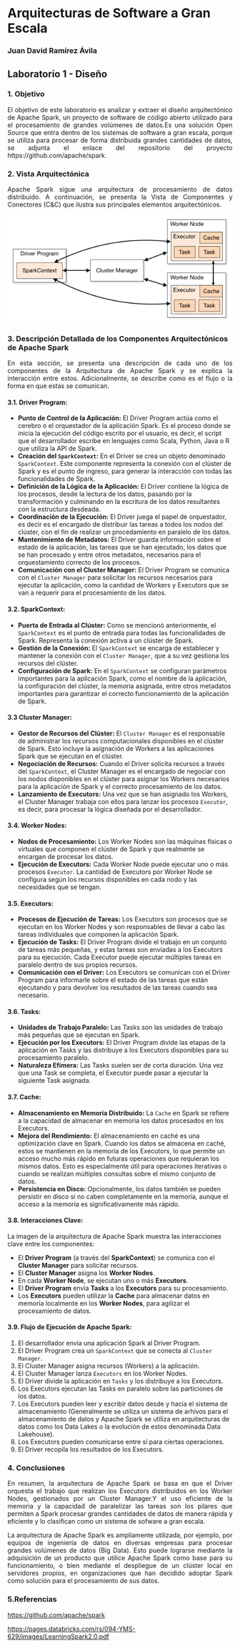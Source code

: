 # Arquitecturas de Software a Gran Escala

### Juan David Ramírez Ávila

## Laboratorio 1 - Diseño

### 1. Objetivo
<p align="justify">
El objetivo de este laboratorio es analizar y extraer el diseño arquitectónico de Apache Spark, un proyecto de software de código abierto utilizado para el procesamiento de grandes volúmenes de datos.Es una solución Open Source que entra dentro de los sistemas de software a gran escala, porque se utiliza para procesar de forma distribuida grandes cantidades de datos, se adjunta el enlace del repositorio del proyecto https://github.com/apache/spark.
</p>

### 2. Vista Arquitectónica

<p align="justify">
Apache Spark sigue una arquitectura de procesamiento de datos distribuido. A continuación, se presenta la Vista de Componentes y Conectores (C&C) que ilustra sus principales elementos arquitectónicos.
</p>

![Architectural View](ApacheSpark.png)

### 3. Descripción Detallada de los Componentes Arquitectónicos de Apache Spark

<p align="justify">
En esta sección, se presenta una descripción de cada uno de los componentes de la Arquitectura de Apache Spark y se explica la interacción entre estos. Adicionalmente, se describe como es el flujo o la forma en que estas se comunican. 
</p>

#### 3.1. Driver Program:

* **Punto de Control de la Aplicación:** El Driver Program actúa como el cerebro o el orquestador de la aplicación Spark. Es el proceso donde se inicia la ejecución del código escrito por el usuario, es decir, el script que el desarrollador escribe en lenguajes como Scala, Python, Java o R que utiliza la API de Spark.
* **Creación del `SparkContext`:** En el Driver se crea un objeto denominado `SparkContext`. Este componente representa la conexión con el clúster de Spark y es el punto de ingreso, para generar la interacción con todas las funcionalidades de Spark. 
* **Definición de la Lógica de la Aplicación:** El Driver contiene la lógica de los procesos, desde la lectura de los datos, pasando por la transformación y culminando en la escritura de los datos resultantes con la estructura desdeada.  
* **Coordinación de la Ejecución:** El Driver juega el papel de orquestador, es decir es el encargado de distribuir las tareas a todos los nodos del clúster, con el fin de realizar un procedamiento en paralelo de los datos.
* **Mantenimiento de Metadatos:** El Driver guarda información sobre el estado de la aplicación, las tareas que se han ejecutado, los datos que se han procesado y entre otros metadatos, necesarios para el orquestamiento correcto de los procesos. 
* **Comunicación con el Cluster Manager:** El Driver Program se comunica con el `Cluster Manager` para solicitar los recursos necesarios para ejecutar la aplicación, como la cantidad de Workers y Executors que se van a requerir para el procesamiento de los datos.

#### 3.2. SparkContext:

* **Puerta de Entrada al Clúster:** Como se mencionó anteriormente, el `SparkContext` es el punto de entrada para todas las funcionalidades de Spark. Representa la conexión activa a un clúster de Spark.
* **Gestión de la Conexión:** El `SparkContext` se encarga de establecer y mantener la conexión con el `Cluster Manager`, que a su vez gestiona los recursos del clúster.
* **Configuración de Spark:** En el `SparkContext` se configuran parámetros importantes para la aplicación Spark, como el nombre de la aplicación, la configuración del clúster, la memoria asignada, entre otros metadatos importantes para garantizar el correcto funcionamiento de la aplicación de Spark. 

#### 3.3 Cluster Manager:

* **Gestor de Recursos del Clúster:** El `Cluster Manager` es el responsable de administrar los recursos computacionales disponibles en el clúster de Spark. Esto incluye la asignación de Workers a las aplicaciones Spark que se ejecutan en el clúster.
* **Negociación de Recursos:** Cuando el Driver solicita recursos a través del `SparkContext`, el Cluster Manager es el encargado de negociar con los nodos disponibles en el clúster para asignar los Workers necesarios para la aplicación de Spark y el correcto procesamiento de los datos.
* **Lanzamiento de Executors:** Una vez que se han asignado los Workers, el Cluster Manager trabaja con ellos para lanzar los procesos `Executor`, es decir, para procesar la lógica diseñada por el desarrollador.

#### 3.4. Worker Nodes:

* **Nodos de Procesamiento:** Los Worker Nodes son las máquinas físicas o virtuales que componen el clúster de Spark y que realmente se encargan de procesar los datos.
* **Ejecución de Executors:** Cada Worker Node puede ejecutar uno o más procesos `Executor`. La cantidad de Executors por Worker Node se configura según los recursos disponibles en cada nodo y las necesidades que se tengan.

#### 3.5. Executors:

* **Procesos de Ejecución de Tareas:** Los Executors son procesos que se ejecutan en los Worker Nodes y son responsables de llevar a cabo las tareas individuales que componen la aplicación Spark.
* **Ejecución de Tasks:** El Driver Program divide el trabajo en un conjunto de tareas más pequeñas, y estas tareas son enviadas a los Executors para su ejecución. Cada Executor puede ejecutar múltiples tareas en paralelo dentro de sus propios recursos.
* **Comunicación con el Driver:** Los Executors se comunican con el Driver Program para informarle sobre el estado de las tareas que están ejecutando y para devolver los resultados de las tareas cuando sea necesario.

#### 3.6. Tasks:

* **Unidades de Trabajo Paralelo:** Las Tasks son las unidades de trabajo más pequeñas que se ejecutan en Spark.
* **Ejecución por los Executors:** El Driver Program divide las etapas de la aplicación en Tasks y las distribuye a los Executors disponibles para su procesamiento paralelo.
* **Naturaleza Efímera:** Las Tasks suelen ser de corta duración. Una vez que una Task se completa, el Executor puede pasar a ejecutar la siguiente Task asignada.

#### 3.7. Cache:

* **Almacenamiento en Memoria Distribuido:** La `Cache` en Spark se refiere a la capacidad de almacenar en memoria los datos procesados en los Executors.
* **Mejora del Rendimiento:** El almacenamiento en caché es una optimización clave en Spark. Cuando los datos se almacena en caché, estos se mantienen en la memoria de los Executors, lo que permite un acceso mucho más rápido en futuras operaciones que requieran los mismos datos. Esto es especialmente útil para operaciones iterativas o cuando se realizan múltiples consultas sobre el mismo conjunto de datos.
* **Persistencia en Disco:** Opcionalmente, los datos también se pueden persistir en disco si no caben completamente en la memoria, aunque el acceso a la memoria es significativamente más rápido.

#### 3.8. Interacciones Clave:

La imagen de la arquitectura de Apache Spark muestra las interacciones clave entre los componentes:

* El **Driver Program** (a través del **SparkContext**) se comunica con el **Cluster Manager** para solicitar recursos.
* El **Cluster Manager** asigna los **Worker Nodes**.
* En cada **Worker Node**, se ejecutan uno o más **Executors**.
* El **Driver Program** envía **Tasks** a los **Executors** para su procesamiento.
* Los **Executors** pueden utilizar la **Cache** para almacenar datos en memoria localmente en los **Worker Nodes**, para agilizar el procesamiento de datos. 

#### 3.9. Flujo de Ejecución de Apache Spark:

1.  El desarrollador envía una aplicación Spark al Driver Program.
2.  El Driver Program crea un `SparkContext` que se conecta al `Cluster Manager`.
3.  El Cluster Manager asigna recursos (Workers) a la aplicación.
4.  El Cluster Manager lanza `Executors` en los Worker Nodes.
5.  El Driver divide la aplicación en `Tasks` y los distribuye a los Executors.
6.  Los Executors ejecutan las Tasks en paralelo sobre las particiones de los datos.
7.  Los Executors pueden leer y escribir datos desde y hacia el sistema de almacenamiento (Generalmente se utiliza un sistema de arhivos para el almacenamiento de datos y Apache Spark se utiliza en arquitecturas de datos como los Data Lakes o la evolución de estos denominada Data Lakehouse).
8.  Los Executors pueden comunicarse entre sí para ciertas operaciones.
9.  El Driver recopila los resultados de los Executors.

### 4. Conclusiones

<p align="justify">
En resumen, la arquitectura de Apache Spark se basa en que el Driver orquesta el trabajo que realizan los Executors distribuidos en los Worker Nodes, gestionados por un Cluster Manager.Y el uso eficiente de la memoria y la capacidad de paralelizar las tareas son los pilares que permiten a Spark procesar grandes cantidades de datos de manera rápida y eficiente y lo clasifican como un sistema de sofware a gran escala. 
</p>

<p align="justify">
La arquitectura de Apache Spark es ampliamente utilizada, por ejemplo, por equipos de ingeniería de datos en diversas empresas para procesar grandes volúmenes de datos (Big Data). Esto puede lograrse mediante la adquisición de un producto que utilice Apache Spark como base para su funcionamiento, o bien mediante el despliegue de un clúster local en servidores propios, en organizaciones que han decidido adoptar Spark como solución para el procesamiento de sus datos.
</p>

### 5.Referencias 
https://github.com/apache/spark 

https://pages.databricks.com/rs/094-YMS-629/images/LearningSpark2.0.pdf
